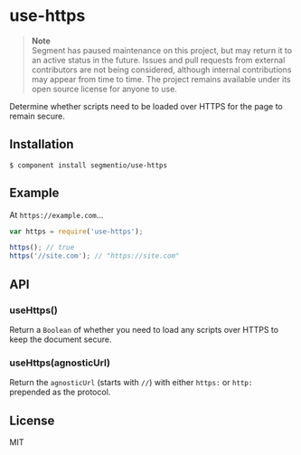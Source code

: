 # use-https

> **Note**  
> Segment has paused maintenance on this project, but may return it to an active status in the future. Issues and pull requests from external contributors are not being considered, although internal contributions may appear from time to time. The project remains available under its open source license for anyone to use.

  Determine whether scripts need to be loaded over HTTPS for the page to remain secure.

## Installation

    $ component install segmentio/use-https

## Example

  At `https://example.com`...

```js
var https = require('use-https');

https(); // true
https('//site.com'); // "https://site.com"
```

## API

### useHttps()
  
  Return a `Boolean` of whether you need to load any scripts over HTTPS to keep the document secure.

### useHttps(agnosticUrl)
  
  Return the `agnosticUrl` (starts with `//`) with either `https:` or `http:` prepended as the protocol.

## License

  MIT
